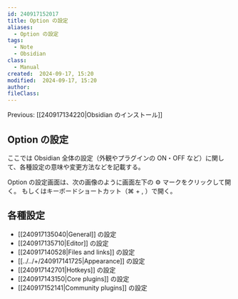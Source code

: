 ```yaml
---
id: 240917152017
title: Option の設定
aliases:
  - Option の設定
tags:
  - Note
  - Obsidian
class:
  - Manual
created:  2024-09-17, 15:20
modified:  2024-09-17, 15:20
author: 
fileClass:
---
```

Previous: [[240917134220|Obsidian のインストール]]

## Option の設定
ここでは Obsidian 全体の設定（外観やプラグインの ON・OFF など）に関して、各種設定の意味や変更方法などを記載する。

Option の設定画面は、次の画像のように画面左下の ⚙ マークをクリックして開く。
もしくはキーボードショートカット（⌘ + , ）で開く。

## 各種設定
- [[240917135040|General]] の設定
- [[240917135710|Editor]] の設定
- [[240917140528|Files and links]] の設定
- [[../../+/240917141725|Appearance]] の設定
- [[240917142701|Hotkeys]] の設定
- [[240917143150|Core plugins]] の設定
- [[240917152141|Community plugins]] の設定

